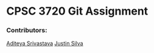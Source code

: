 # CPSC 3720 Git Assignment

### Contributors:

[Aditeya Srivastava](https://github.com/aditeyaS)
[Justin Silva](https://github.com/JusSil501)

